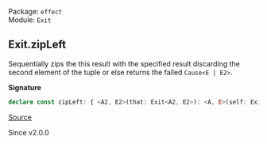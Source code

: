 Package: `effect`<br />
Module: `Exit`<br />

## Exit.zipLeft

Sequentially zips the this result with the specified result discarding the
second element of the tuple or else returns the failed `Cause<E | E2>`.

**Signature**

```ts
declare const zipLeft: { <A2, E2>(that: Exit<A2, E2>): <A, E>(self: Exit<A, E>) => Exit<A, E2 | E>; <A, E, A2, E2>(self: Exit<A, E>, that: Exit<A2, E2>): Exit<A, E | E2>; }
```

[Source](https://github.com/Effect-TS/effect/tree/main/packages/effect/src/Exit.ts#L391)

Since v2.0.0